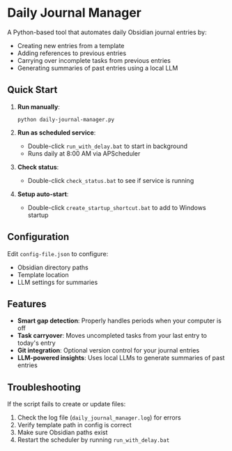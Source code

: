 # Daily Journal Manager

A Python-based tool that automates daily Obsidian journal entries by:
- Creating new entries from a template
- Adding references to previous entries
- Carrying over incomplete tasks from previous entries
- Generating summaries of past entries using a local LLM

## Quick Start

1. **Run manually**: 
   ```
   python daily-journal-manager.py
   ```

2. **Run as scheduled service**:
   - Double-click `run_with_delay.bat` to start in background
   - Runs daily at 8:00 AM via APScheduler

3. **Check status**:
   - Double-click `check_status.bat` to see if service is running

4. **Setup auto-start**:
   - Double-click `create_startup_shortcut.bat` to add to Windows startup

## Configuration

Edit `config-file.json` to configure:
- Obsidian directory paths
- Template location
- LLM settings for summaries

## Features

- **Smart gap detection**: Properly handles periods when your computer is off
- **Task carryover**: Moves uncompleted tasks from your last entry to today's entry
- **Git integration**: Optional version control for your journal entries
- **LLM-powered insights**: Uses local LLMs to generate summaries of past entries

## Troubleshooting

If the script fails to create or update files:
1. Check the log file (`daily_journal_manager.log`) for errors
2. Verify template path in config is correct
3. Make sure Obsidian paths exist
4. Restart the scheduler by running `run_with_delay.bat`